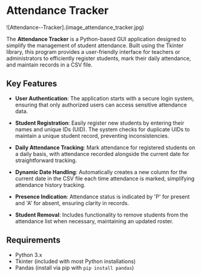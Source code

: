 # Attendance Tracker
![Attendance--Tracker].(image_attendance_tracker.jpg)

The **Attendance Tracker** is a Python-based GUI application designed to simplify the management of student attendance. Built using the Tkinter library, this program provides a user-friendly interface for teachers or administrators to efficiently register students, mark their daily attendance, and maintain records in a CSV file.

## Key Features

- **User Authentication**: The application starts with a secure login system, ensuring that only authorized users can access sensitive attendance data.
  
- **Student Registration**: Easily register new students by entering their names and unique IDs (UID). The system checks for duplicate UIDs to maintain a unique student record, preventing inconsistencies.

- **Daily Attendance Tracking**: Mark attendance for registered students on a daily basis, with attendance recorded alongside the current date for straightforward tracking.

- **Dynamic Date Handling**: Automatically creates a new column for the current date in the CSV file each time attendance is marked, simplifying attendance history tracking.

- **Presence Indication**: Attendance status is indicated by 'P' for present and 'A' for absent, ensuring clarity in records.

- **Student Removal**: Includes functionality to remove students from the attendance list when necessary, maintaining an updated roster.

## Requirements

- Python 3.x
- Tkinter (included with most Python installations)
- Pandas (install via pip with `pip install pandas`)
